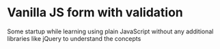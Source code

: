 # Vanilla JS form with validation

Some startup while learning using plain JavaScript without any additional libraries like jQuery to understand the concepts
